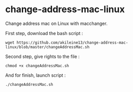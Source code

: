 # change-address-mac-linux
Change address mac on Linux with macchanger.

First step, download the bash script :
```
wget https://github.com/akileine13/change-address-mac-linux/blob/master/changeAddressMac.sh
```
Second step, give rights to the file :
```
chmod +x changeAddressMac.sh
```
And for finish, launch script :
```
./changeAddressMac.sh
```
